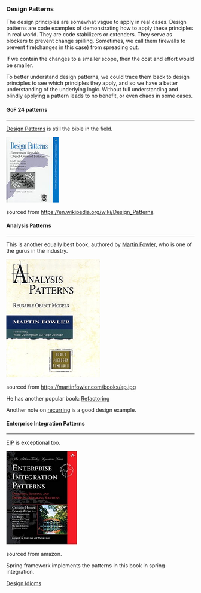 ### Design Patterns

The design principles are somewhat vague to apply in real cases. Design patterns
are code examples of demonstrating how to apply these principles in real world.
They are code stabilizers or extenders. They serve as blockers to prevent change 
spilling. Sometimes, we call them firewalls to prevent fire(changes in this case) 
from spreading out.

If we contain the changes to a smaller scope, then the cost and effort would be
smaller.

To better understand design patterns, we could trace them back to design 
principles to see which principles they apply, and so we have a better 
understanding of the underlying logic. Without full understanding and blindly
applying a pattern leads to no benefit, or even chaos in some cases.


#### GoF 24 patterns
___
[Design Patterns](https://en.wikipedia.org/wiki/Design_Patterns) is still the
bible in the field.

![GoF](design_patterns.jpg) 

sourced from https://en.wikipedia.org/wiki/Design_Patterns.

#### Analysis Patterns
___
This is another equally best book, authored by 
[Martin Fowler](https://martinfowler.com/books/ap.html), who is one of the
gurus in the industry. 

![Analyhsis Patterns](analysis_patterns.jpg)

sourced from https://martinfowler.com/books/ap.jpg

He has another popular book: 
[Refactoring](https://martinfowler.com/books/refactoring.html)

Another note on [recurring](http://martinfowler.com/apsupp/recurring.pdf)
is a good design example.

#### Enterprise Integration Patterns
___
[EIP](https://www.enterpriseintegrationpatterns.com/) is exceptional too.

![EIP](eip.jpg)

sourced from amazon.

Spring framework implements the patterns in this book in spring-integration.

[Design Idioms](design_idioms.md)
